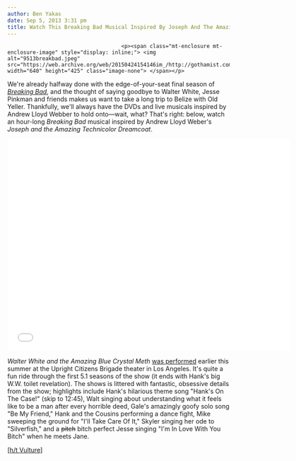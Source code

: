 ```yaml
---
author: Ben Yakas
date: Sep 5, 2013 3:31 pm
title: Watch This Breaking Bad Musical Inspired By Joseph And The Amazing Technicolor Dreamcoat
---
```


	
										<p><span class="mt-enclosure mt-enclosure-image" style="display: inline;"> <img alt="9513breakbad.jpeg" src="https://web.archive.org/web/20150424154146im_/http://gothamist.com/attachments/byakas/9513breakbad.jpeg" width="640" height="425" class="image-none"> </span></p>

<p>We&apos;re already halfway done with the edge-of-your-seat final season of <a href="https://web.archive.org/web/20150424154146/http://gothamist.com/tags/breakingbad"><em>Breaking Bad</em></a>, and the thought of saying goodbye to Walter White, Jesse Pinkman and friends makes us want to take a long trip to Belize with Old Yeller. Thankfully, we&apos;ll always have the DVDs and live musicals inspired by Andrew Lloyd Webber to hold onto&#x2014;wait, what? That&apos;s right: below, watch an hour-long <em>Breaking Bad</em> musical inspired by Andrew Lloyd Weber&apos;s <em>Joseph and the Amazing Technicolor Dreamcoat</em>.</p>

<p><iframe width="640" height="480" src="//web.archive.org/web/20150424154146if_/http://www.youtube.com/embed/HtviWvIXVBc" frameborder="0" allowfullscreen></iframe></p>

<p><em>Walter White and the Amazing Blue Crystal Meth</em> <a href="https://web.archive.org/web/20150424154146/http://losangeles.ucbtheatre.com/performances/view/28703">was performed</a> earlier this summer at the Upright Citizens Brigade theater in Los Angeles. It&apos;s quite a fun ride through the first 5.1 seasons of the show (it ends with Hank&apos;s big W.W. toilet revelation). The shows is littered with fantastic, obsessive details from the show; highlights include Hank&apos;s hilarious theme song &quot;Hank&apos;s On The Case!&quot; (skip to 12:45), Walt singing about understanding what it feels like to be a man after every horrible deed, Gale&apos;s amazingly goofy solo song &quot;Be My Friend,&quot; Hank and the Cousins performing a dance fight, Mike sweeping the ground for &quot;I&apos;ll Take Care Of It,&quot; Skyler singing her ode to &quot;Silverfish,&quot; and a <strike>pitch</strike> bitch perfect Jesse singing &quot;I&apos;m In Love With You Bitch&quot; when he meets Jane.</p>

<p>[<a href="https://web.archive.org/web/20150424154146/http://www.vulture.com/2013/09/watch-an-incredible-breaking-bad-musical.html">h/t Vulture</a>]</p>					
										
									
				